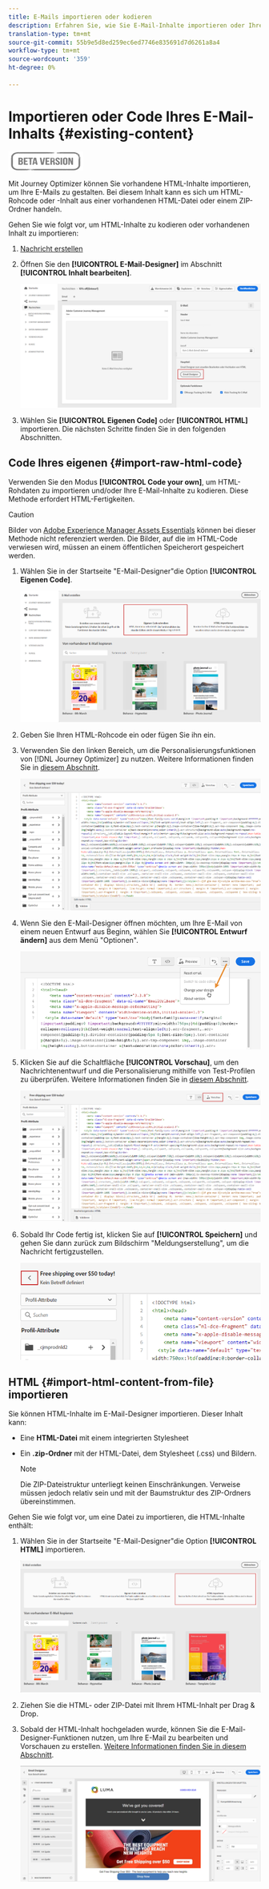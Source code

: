 ```yaml
---
title: E-Mails importieren oder kodieren
description: Erfahren Sie, wie Sie E-Mail-Inhalte importieren oder Ihre E-Mails kodieren
translation-type: tm+mt
source-git-commit: 55b9e5d8ed259ec6ed7746e835691d7d6261a8a4
workflow-type: tm+mt
source-wordcount: '359'
ht-degree: 0%

---
```


# Importieren oder Code Ihres E-Mail-Inhalts {#existing-content}

![](assets/do-not-localize/badge.png)

Mit Journey Optimizer können Sie vorhandene HTML-Inhalte importieren, um Ihre E-Mails zu gestalten. Bei diesem Inhalt kann es sich um HTML-Rohcode oder -Inhalt aus einer vorhandenen HTML-Datei oder einem ZIP-Ordner handeln.

Gehen Sie wie folgt vor, um HTML-Inhalte zu kodieren oder vorhandenen Inhalt zu importieren:

1. [Nachricht erstellen](create-message.md)

1. Öffnen Sie den **[!UICONTROL E-Mail-Designer]** im Abschnitt **[!UICONTROL Inhalt bearbeiten]**.

   ![](assets/import-html_1.png)

1. Wählen Sie **[!UICONTROL Eigenen Code]** oder **[!UICONTROL HTML]** importieren. Die nächsten Schritte finden Sie in den folgenden Abschnitten.

## Code Ihres eigenen {#import-raw-html-code}

Verwenden Sie den Modus **[!UICONTROL Code your own]**, um HTML-Rohdaten zu importieren und/oder Ihre E-Mail-Inhalte zu kodieren. Diese Methode erfordert HTML-Fertigkeiten.

>[!CAUTION]
>
> Bilder von [Adobe Experience Manager Assets Essentials](assets-essentials.md) können bei dieser Methode nicht referenziert werden. Die Bilder, auf die im HTML-Code verwiesen wird, müssen an einem öffentlichen Speicherort gespeichert werden.

1. Wählen Sie in der Startseite &quot;E-Mail-Designer&quot;die Option **[!UICONTROL Eigenen Code]**.

   ![](assets/code-your-own.png)

1. Geben Sie Ihren HTML-Rohcode ein oder fügen Sie ihn ein.

1. Verwenden Sie den linken Bereich, um die Personalisierungsfunktionen von [!DNL Journey Optimizer] zu nutzen. Weitere Informationen finden Sie in [diesem Abschnitt](personalization/personalize.md).

   ![](assets/code-editor.png)

1. Wenn Sie den E-Mail-Designer öffnen möchten, um Ihre E-Mail von einem neuen Entwurf aus Beginn, wählen Sie **[!UICONTROL Entwurf ändern]** aus dem Menü &quot;Optionen&quot;.

   ![](assets/code-editor-change-design.png)

1. Klicken Sie auf die Schaltfläche **[!UICONTROL Vorschau]**, um den Nachrichtenentwurf und die Personalisierung mithilfe von Test-Profilen zu überprüfen. Weitere Informationen finden Sie in [diesem Abschnitt](preview.md).

   ![](assets/code-editor-preview.png)

1. Sobald Ihr Code fertig ist, klicken Sie auf **[!UICONTROL Speichern]** und gehen Sie dann zurück zum Bildschirm &quot;Meldungserstellung&quot;, um die Nachricht fertigzustellen.

   ![](assets/code-editor-save.png)


## HTML {#import-html-content-from-file} importieren

Sie können HTML-Inhalte im E-Mail-Designer importieren. Dieser Inhalt kann:

* Eine **HTML-Datei** mit einem integrierten Stylesheet
* Ein **.zip-Ordner** mit der HTML-Datei, dem Stylesheet (.css) und Bildern.

   >[!NOTE]
   >
   >Die ZIP-Dateistruktur unterliegt keinen Einschränkungen. Verweise müssen jedoch relativ sein und mit der Baumstruktur des ZIP-Ordners übereinstimmen.

Gehen Sie wie folgt vor, um eine Datei zu importieren, die HTML-Inhalte enthält:

1. Wählen Sie in der Startseite &quot;E-Mail-Designer&quot;die Option **[!UICONTROL HTML]** importieren.

   ![](assets/import-html_2.png)

1. Ziehen Sie die HTML- oder ZIP-Datei mit Ihrem HTML-Inhalt per Drag &amp; Drop.

1. Sobald der HTML-Inhalt hochgeladen wurde, können Sie die E-Mail-Designer-Funktionen nutzen, um Ihre E-Mail zu bearbeiten und Vorschauen zu erstellen. [Weitere Informationen finden Sie in diesem Abschnitt](create-email-content.md).

   ![](assets/html-imported.png)
